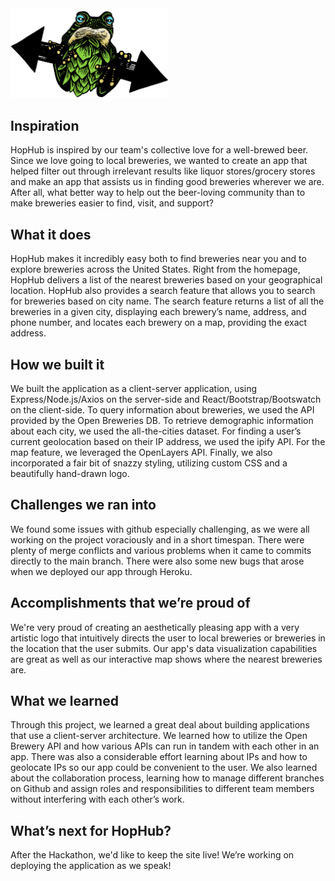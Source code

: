 <!-- ![hophub logo](./brewery-app/src/images/hophub-icon-cropped.png) -->
<img src="./brewery-app/src/images/hophub-icon-cropped.png" alt="hophub icon" width=50% height=auto align-content=center>

## Inspiration 

HopHub is inspired by our team's collective love for a well-brewed beer. Since we love going to local breweries, we wanted to create an app that helped filter out through irrelevant results like liquor stores/grocery stores and make an app that assists us in finding good breweries wherever we are. After all, what better way to help out the beer-loving community than to make breweries easier to find, visit, and support?

## What it does 

HopHub makes it incredibly easy both to find breweries near you and to explore breweries across the United States. Right from the homepage, HopHub delivers a list of the nearest breweries based on your geographical location. HopHub also provides a search feature that allows you to search for breweries based on city name. The search feature returns a list of all the breweries in a given city, displaying each brewery’s name, address, and phone number, and locates each brewery on a map, providing the exact address. 

## How we built it 

We built the application as a client-server application, using Express/Node.js/Axios on the server-side and React/Bootstrap/Bootswatch on the client-side. To query information about breweries, we used the API provided by the Open Breweries DB. To retrieve demographic information about each city, we used the all-the-cities dataset. For finding a user’s current geolocation based on their IP address, we used the ipify API.  For the map feature, we leveraged the OpenLayers API. Finally, we also incorporated a fair bit of snazzy styling, utilizing custom CSS and a beautifully hand-drawn logo.

## Challenges we ran into 

We found some issues with github especially challenging, as we were all working on the project voraciously and in a short timespan. There were plenty of merge conflicts and various problems when it came to commits directly to the main branch. There were also some new bugs that arose when we deployed our app through Heroku.

## Accomplishments that we’re proud of 

We're very proud of creating an aesthetically pleasing app with a very artistic logo that intuitively directs the user to local breweries or breweries in the location that the user submits. Our app's data visualization capabilities are great as well as our interactive map shows where the nearest breweries are.

## What we learned 

Through this project, we learned a great deal about building applications that use a client-server architecture. We learned how to utilize the Open Brewery API and how various APIs can run in tandem with each other in an app. There was also a considerable effort learning about IPs and how to geolocate IPs so our app could be convenient to the user. We also learned about the collaboration process, learning how to manage different branches on Github and assign roles and responsibilities to different team members without interfering with each other’s work. 

## What’s next for HopHub?

After the Hackathon, we'd like to keep the site live! We’re working on deploying the application as we speak!

